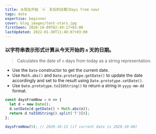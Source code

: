 ```yaml
---
title: 从现在开始 `n` 天后的日期(Days from now)
tags: date
expertise: beginner
cover: blog_images/tent-stars.jpg
firstSeen: 2020-10-09T02:49:17+03:00
lastUpdated: 2022-01-30T11:48:07+03:00
---
```


### 以字符串表示形式计算从今天开始的 `n` 天的日期。
> Calculates the date of `n` days from today as a string representation.

- Use the `Date` constructor to get the current date.
- Use `Math.abs()` and `Date.prototype.getDate()` to update the date accordingly and set to the result using `Date.prototype.setDate()`.
- Use `Date.prototype.toISOString()` to return a string in `yyyy-mm-dd` format.

```js
const daysFromNow = n => {
  let d = new Date();
  d.setDate(d.getDate() + Math.abs(n));
  return d.toISOString().split('T')[0];
};
```

```js
daysFromNow(5); // 2020-10-13 (if current date is 2020-10-08)
```
